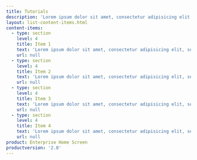 ```yaml
---
title: Tutorials
description: 'Lorem ipsum dolor sit amet, consectetur adipisicing elit, sed do eiusmod tempor incididunt ut labore et dolore magna aliqua. Ut enim ad minim veniam, quis nostrud exercitation ullamco laboris nisi ut aliquip ex ea commodo.'
layout: list-content-items.html
content-items:
  - type: section
    level: 4
    title: Item 1
    text: 'Lorem ipsum dolor sit amet, consectetur adipisicing elit, sed do eiusmod'
    url: null
  - type: section
    level: 4
    title: Item 2
    text: 'Lorem ipsum dolor sit amet, consectetur adipisicing elit, sed do eiusmod'
    url: null
  - type: section
    level: 4
    title: Item 3
    text: 'Lorem ipsum dolor sit amet, consectetur adipisicing elit, sed do eiusmod'
    url: null
  - type: section
    level: 4
    title: Item 4
    text: 'Lorem ipsum dolor sit amet, consectetur adipisicing elit, sed do eiusmod'
    url: null
product: Enterprise Home Screen
productversion: '2.8'
---
```















